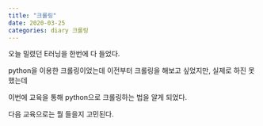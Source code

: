 ```yaml
---
title: "크롤링"
date: 2020-03-25
categories: diary 크롤링
---
```

오늘 밀렸던 E러닝을 한번에 다 들었다.

python을 이용한 크롤링이었는데 이전부터 크롤링을 해보고 싶었지만, 실제로 하진 못했는데

이번에 교육을 통해 python으로 크롤링하는 법을 알게 되었다.

다음 교육으로는 뭘 들을지 고민된다.
